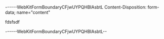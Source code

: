 ------WebKitFormBoundaryCFjwUYPQHBIAsbtL
Content-Disposition: form-data; name="content"

<p>fdsfsdf</p>
------WebKitFormBoundaryCFjwUYPQHBIAsbtL--
